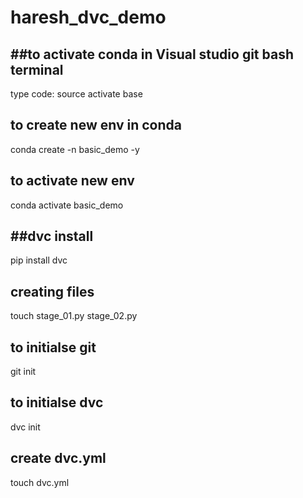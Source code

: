 # haresh_dvc_demo
##to activate conda in Visual studio git bash terminal
------------------------------------------------------

type code:   source activate base

to create new env in conda
-------------------------
conda create -n basic_demo -y

to activate new env
-----------------------
conda activate basic_demo


##dvc install
---------------
pip install dvc

creating files
---------------
touch stage_01.py stage_02.py

to initialse git
--------------------
git init

to initialse dvc
--------------------
dvc init

create dvc.yml
-------------
touch dvc.yml
